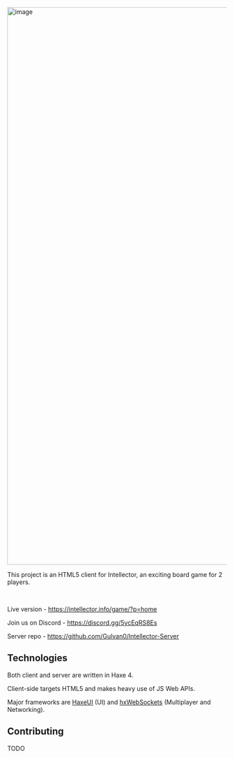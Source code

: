 <img width="1277" alt="image" src="https://user-images.githubusercontent.com/16256911/235146759-b9f3c4a4-80c7-4d7b-8238-c4d45d0f2293.png">

This project is an HTML5 client for Intellector, an exciting board game for 2 players.

<br />

Live version - https://intellector.info/game/?p=home

Join us on Discord - https://discord.gg/5ycEqRS8Es

Server repo - https://github.com/Gulvan0/Intellector-Server

## Technologies

Both client and server are written in Haxe 4.

Client-side targets HTML5 and makes heavy use of JS Web APIs.

Major frameworks are [HaxeUI](https://github.com/haxeui/haxeui-core) (UI) and [hxWebSockets](https://github.com/ianharrigan/hxWebSockets) (Multiplayer and Networking).

## Contributing

TODO
